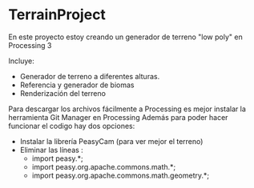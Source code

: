 # TerrainProject

En este proyecto estoy creando un generador de terreno "low poly" en Processing 3

Incluye:
  - Generador de terreno a diferentes alturas.
  - Referencia y generador de biomas
  - Renderización del terreno

Para descargar los archivos fácilmente a Processing es mejor instalar la herramienta Git Manager en Processing
Además para poder hacer funcionar el codigo hay dos opciones:
  - Instalar la librería PeasyCam (para ver mejor el terreno)
  - Eliminar las líneas :
      - import peasy.*;
      - import peasy.org.apache.commons.math.*;
      - import peasy.org.apache.commons.math.geometry.*;
